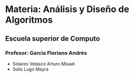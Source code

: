 # Materia: Análisis y Diseño de Algoritmos
## Escuela superior de Computo

### Profesor: Garcia Floriano Andrés

- Solares Velasco Arturo Misael
- Solis Lugo Mayra